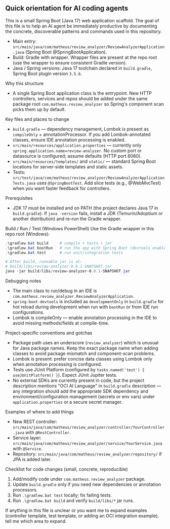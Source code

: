 ## Quick orientation for AI coding agents

This is a small Spring Boot (Java 17) web application scaffold. The goal of this file is to help an AI agent be immediately productive by documenting the concrete, discoverable patterns and commands used in this repository.

- Main entry: `src/main/java/com/matheus/review_analyzer/ReviewAnalyzerApplication.java` (Spring Boot @SpringBootApplication).
- Build: Gradle with wrapper. Wrapper files are present at the repo root (use the wrapper to ensure consistent Gradle version).
- Java / Spring versions: Java 17 toolchain declared in `build.gradle`, Spring Boot plugin version `3.5.6`.

Why this structure
- A single Spring Boot application class is the entrypoint. New HTTP controllers, services and repos should be added under the same package root `com.matheus.review_analyzer` so Spring's component scan picks them up by default.

Key files and places to change
- `build.gradle` — dependency management, Lombok is present as `compileOnly` + annotationProcessor. If you add Lombok-annotated classes, ensure IDE annotation processing is enabled.
- `src/main/resources/application.properties` — currently only `spring.application.name=review-analyzer`. No custom port or datasource is configured; assume defaults (HTTP port 8080).
- `src/main/resources/templates/` and `static/` — standard Spring Boot locations for server-side templates and static assets.
- Tests: `src/test/java/com/matheus/review_analyzer/ReviewAnalyzerApplicationTests.java` uses `@SpringBootTest`. Add slice tests (e.g., @WebMvcTest) when you want faster feedback for controllers.

Prerequisites
- JDK 17 must be installed and on PATH (the project declares Java 17 in `build.gradle`). If `java -version` fails, install a JDK (Temurin/Adoptium or another distribution) and re-run the Gradle wrapper.

Build / Run / Test (Windows PowerShell)
Use the Gradle wrapper in this repo root (Windows):

```powershell
.\gradlew.bat build     # compile + tests + jar
.\gradlew.bat bootRun   # run the app with Spring Boot (devtools enabled during development)
.\gradlew.bat test      # run unit/integration tests

# After build, runnable jar is at:
# build/libs/review-analyzer-0.0.1-SNAPSHOT.jar
java -jar build/libs/review-analyzer-0.0.1-SNAPSHOT.jar
```

Debugging notes
- The main class to run/debug in an IDE is `com.matheus.review_analyzer.ReviewAnalyzerApplication`.
- `spring-boot-devtools` is included as `developmentOnly` in `build.gradle` for hot reload during development when run with `bootRun` or from IDE run configurations.
- Lombok is compileOnly — enable annotation processing in the IDE to avoid missing methods/fields at compile-time.

Project-specific conventions and gotchas
- Package path uses an underscore (`review_analyzer`) which is unusual for Java package names. Keep the exact package name when adding classes to avoid package mismatch and component-scan problems.
- Lombok is present: prefer concise data classes using Lombok only when annotation processing is configured.
- Tests use JUnit Platform (configured by `tasks.named('test') { useJUnitPlatform() }`). Expect JUnit Jupiter tests.
- No external SDKs are currently present in code, but the project description mentions "OCI AI Language" in `build.gradle` description — any integration should add the appropriate SDK dependency and environment/configuration management (secrets or env vars) under `application.properties` or a secure secret manager.

Examples of where to add things
- New REST controller: `src/main/java/com/matheus/review_analyzer/controller/YourController.java` with `@RestController`.
- Service layer: `src/main/java/com/matheus/review_analyzer/service/YourService.java` with `@Service`.
- Repository: `src/main/java/com/matheus/review_analyzer/repository/` if JPA is added later.

Checklist for code changes (small, concrete, reproducible)
1. Add/modify code under `com.matheus.review_analyzer` package.
2. Update `build.gradle` only if you need new dependencies or annotation processors.
3. Run `.\gradlew.bat test` locally; fix failing tests.
4. Run `.\gradlew.bat build` and verify `build/libs/*` jar runs.

If anything in this file is unclear or you want me to expand examples (controller template, test template, or adding an OCI integration example), tell me which area to expand.
